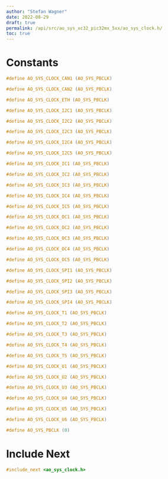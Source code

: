 ```yaml
---
author: "Stefan Wagner"
date: 2022-08-29
draft: true
permalink: /api/src/ao_sys_xc32_pic32mx_5xx/ao_sys_clock.h/
toc: true
---
```


# Constants

```c
#define AO_SYS_CLOCK_CAN1 (AO_SYS_PBCLK)
```

```c
#define AO_SYS_CLOCK_CAN2 (AO_SYS_PBCLK)
```

```c
#define AO_SYS_CLOCK_ETH (AO_SYS_PBCLK)
```

```c
#define AO_SYS_CLOCK_I2C1 (AO_SYS_PBCLK)
```

```c
#define AO_SYS_CLOCK_I2C2 (AO_SYS_PBCLK)
```

```c
#define AO_SYS_CLOCK_I2C3 (AO_SYS_PBCLK)
```

```c
#define AO_SYS_CLOCK_I2C4 (AO_SYS_PBCLK)
```

```c
#define AO_SYS_CLOCK_I2C5 (AO_SYS_PBCLK)
```

```c
#define AO_SYS_CLOCK_IC1 (AO_SYS_PBCLK)
```

```c
#define AO_SYS_CLOCK_IC2 (AO_SYS_PBCLK)
```

```c
#define AO_SYS_CLOCK_IC3 (AO_SYS_PBCLK)
```

```c
#define AO_SYS_CLOCK_IC4 (AO_SYS_PBCLK)
```

```c
#define AO_SYS_CLOCK_IC5 (AO_SYS_PBCLK)
```

```c
#define AO_SYS_CLOCK_OC1 (AO_SYS_PBCLK)
```

```c
#define AO_SYS_CLOCK_OC2 (AO_SYS_PBCLK)
```

```c
#define AO_SYS_CLOCK_OC3 (AO_SYS_PBCLK)
```

```c
#define AO_SYS_CLOCK_OC4 (AO_SYS_PBCLK)
```

```c
#define AO_SYS_CLOCK_OC5 (AO_SYS_PBCLK)
```

```c
#define AO_SYS_CLOCK_SPI1 (AO_SYS_PBCLK)
```

```c
#define AO_SYS_CLOCK_SPI2 (AO_SYS_PBCLK)
```

```c
#define AO_SYS_CLOCK_SPI3 (AO_SYS_PBCLK)
```

```c
#define AO_SYS_CLOCK_SPI4 (AO_SYS_PBCLK)
```

```c
#define AO_SYS_CLOCK_T1 (AO_SYS_PBCLK)
```

```c
#define AO_SYS_CLOCK_T2 (AO_SYS_PBCLK)
```

```c
#define AO_SYS_CLOCK_T3 (AO_SYS_PBCLK)
```

```c
#define AO_SYS_CLOCK_T4 (AO_SYS_PBCLK)
```

```c
#define AO_SYS_CLOCK_T5 (AO_SYS_PBCLK)
```

```c
#define AO_SYS_CLOCK_U1 (AO_SYS_PBCLK)
```

```c
#define AO_SYS_CLOCK_U2 (AO_SYS_PBCLK)
```

```c
#define AO_SYS_CLOCK_U3 (AO_SYS_PBCLK)
```

```c
#define AO_SYS_CLOCK_U4 (AO_SYS_PBCLK)
```

```c
#define AO_SYS_CLOCK_U5 (AO_SYS_PBCLK)
```

```c
#define AO_SYS_CLOCK_U6 (AO_SYS_PBCLK)
```

```c
#define AO_SYS_PBCLK (0)
```

# Include Next

```c
#include_next <ao_sys_clock.h>
```
